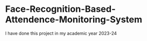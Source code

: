 # Face-Recognition-Based-Attendence-Monitoring-System
I have done this project in my academic year 2023-24
